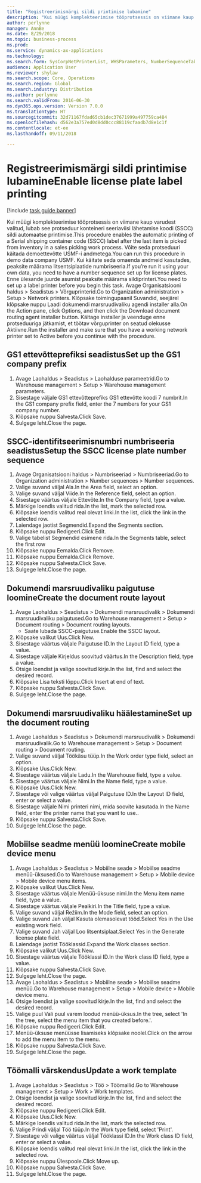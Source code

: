 ```yaml
--- 
title: "Registreerimismärgi sildi printimise lubamine"
description: "Kui müügi komplekteerimise tööprotsessis on viimane kaup varudest valitud, lubab see protseduur konteineri seeriaviisi lähetamise koodi (SSCC) sildi automaatse printimise."
author: perlynne
manager: AnnBe
ms.date: 8/29/2018
ms.topic: business-process
ms.prod: 
ms.service: dynamics-ax-applications
ms.technology: 
ms.search.form: SysCorpNetPrinterList, WHSParameters, NumberSequenceTableListPage, NumberSequenceDetails, WHSDocumentRoutingLayout, WHSDocumentRouting, WHSRFMenuItem, WHSRFMenu, WHSWorkTemplateTable
audience: Application User
ms.reviewer: shylaw
ms.search.scope: Core, Operations
ms.search.region: Global
ms.search.industry: Distribution
ms.author: perlynne
ms.search.validFrom: 2016-06-30
ms.dyn365.ops.version: Version 7.0.0
ms.translationtype: HT
ms.sourcegitcommit: 32d71167fdad65cb1dec37671999a497759ca484
ms.openlocfilehash: d562e3a757ed0d8dd0ccc88119cfaadb7d8e1c1f
ms.contentlocale: et-ee
ms.lasthandoff: 09/11/2018

---
```

# <a name="enable-license-plate-label-printing"></a><span data-ttu-id="f9cde-103">Registreerimismärgi sildi printimise lubamine</span><span class="sxs-lookup"><span data-stu-id="f9cde-103">Enable license plate label printing</span></span>

[!include [task guide banner](../../includes/task-guide-banner.md)]

<span data-ttu-id="f9cde-104">Kui müügi komplekteerimise tööprotsessis on viimane kaup varudest valitud, lubab see protseduur konteineri seeriaviisi lähetamise koodi (SSCC) sildi automaatse printimise.</span><span class="sxs-lookup"><span data-stu-id="f9cde-104">This procedure enables the automatic printing of a Serial shipping container code (SSCC) label after the last item is picked from inventory in a sales picking work process.</span></span> <span data-ttu-id="f9cde-105">Võite seda protseduuri käitada demoettevõtte USMF-i andmetega.</span><span class="sxs-lookup"><span data-stu-id="f9cde-105">You can run this procedure in demo data company USMF.</span></span> <span data-ttu-id="f9cde-106">Kui käitate seda omaenda andmeid kasutades, peaksite määrama litsentsiplaatide numbriseeria.</span><span class="sxs-lookup"><span data-stu-id="f9cde-106">If you’re run it using your own data, you need to have a number sequence set up for license plates.</span></span> <span data-ttu-id="f9cde-107">Enne ülesande juurde asumist peaksite määrama sildiprinteri.</span><span class="sxs-lookup"><span data-stu-id="f9cde-107">You need to set up a label printer before you begin this task.</span></span> <span data-ttu-id="f9cde-108">Avage Organisatsiooni haldus > Seadistus > Võrguprinterid.</span><span class="sxs-lookup"><span data-stu-id="f9cde-108">Go to Organization administration > Setup > Network printers.</span></span> <span data-ttu-id="f9cde-109">Klõpsake toimingupaanil Suvandid, seejärel klõpsake nuppu Laadi dokumendi marsruudivaliku agendi installer alla.</span><span class="sxs-lookup"><span data-stu-id="f9cde-109">On the Action pane, click Options, and then click the Download document routing agent installer button.</span></span> <span data-ttu-id="f9cde-110">Käitage installer ja veenduge enne protseduuriga jätkamist, et töötav võrguprinter on seatud olekusse Aktiivne.</span><span class="sxs-lookup"><span data-stu-id="f9cde-110">Run the installer and make sure that you have a working network printer set to Active before you continue with the procedure.</span></span>


## <a name="set-up-the-gs1-company-prefix"></a><span data-ttu-id="f9cde-111">GS1 ettevõtteprefiksi seadistus</span><span class="sxs-lookup"><span data-stu-id="f9cde-111">Set up the GS1 company prefix</span></span>
1. <span data-ttu-id="f9cde-112">Avage Laohaldus > Seadistus > Laohalduse parameetrid.</span><span class="sxs-lookup"><span data-stu-id="f9cde-112">Go to Warehouse management > Setup > Warehouse management parameters.</span></span>
2. <span data-ttu-id="f9cde-113">Sisestage väljale GS1 ettevõtteprefiks GS1 ettevõtte koodi 7 numbrit.</span><span class="sxs-lookup"><span data-stu-id="f9cde-113">In the GS1 company prefix field, enter the 7 numbers for your GS1 company number.</span></span>
3. <span data-ttu-id="f9cde-114">Klõpsake nuppu Salvesta.</span><span class="sxs-lookup"><span data-stu-id="f9cde-114">Click Save.</span></span>
4. <span data-ttu-id="f9cde-115">Sulgege leht.</span><span class="sxs-lookup"><span data-stu-id="f9cde-115">Close the page.</span></span>

## <a name="setup-the-sscc-license-plate-number-sequence"></a><span data-ttu-id="f9cde-116">SSCC-identifitseerimisnumbri numbriseeria seadistus</span><span class="sxs-lookup"><span data-stu-id="f9cde-116">Setup the SSCC license plate number sequence</span></span>
1. <span data-ttu-id="f9cde-117">Avage Organisatsiooni haldus > Numbriseeriad > Numbriseeriad.</span><span class="sxs-lookup"><span data-stu-id="f9cde-117">Go to Organization administration > Number sequences > Number sequences.</span></span>
2. <span data-ttu-id="f9cde-118">Valige suvand väljal Ala.</span><span class="sxs-lookup"><span data-stu-id="f9cde-118">In the Area field, select an option.</span></span>
3. <span data-ttu-id="f9cde-119">Valige suvand väljal Viide.</span><span class="sxs-lookup"><span data-stu-id="f9cde-119">In the Reference field, select an option.</span></span>
4. <span data-ttu-id="f9cde-120">Sisestage väärtus väljale Ettevõte.</span><span class="sxs-lookup"><span data-stu-id="f9cde-120">In the Company field, type a value.</span></span>
5. <span data-ttu-id="f9cde-121">Märkige loendis valitud rida.</span><span class="sxs-lookup"><span data-stu-id="f9cde-121">In the list, mark the selected row.</span></span>
6. <span data-ttu-id="f9cde-122">Klõpsake loendis valitud real olevat linki.</span><span class="sxs-lookup"><span data-stu-id="f9cde-122">In the list, click the link in the selected row.</span></span>
7. <span data-ttu-id="f9cde-123">Laiendage jaotist Segmendid.</span><span class="sxs-lookup"><span data-stu-id="f9cde-123">Expand the Segments section.</span></span>
8. <span data-ttu-id="f9cde-124">Klõpsake nuppu Redigeeri.</span><span class="sxs-lookup"><span data-stu-id="f9cde-124">Click Edit.</span></span>
9. <span data-ttu-id="f9cde-125">Valige tabelist Segmendid esimene rida.</span><span class="sxs-lookup"><span data-stu-id="f9cde-125">In the Segments table, select the first row</span></span>
10. <span data-ttu-id="f9cde-126">Klõpsake nuppu Eemalda.</span><span class="sxs-lookup"><span data-stu-id="f9cde-126">Click Remove.</span></span>
11. <span data-ttu-id="f9cde-127">Klõpsake nuppu Eemalda.</span><span class="sxs-lookup"><span data-stu-id="f9cde-127">Click Remove.</span></span>
12. <span data-ttu-id="f9cde-128">Klõpsake nuppu Salvesta.</span><span class="sxs-lookup"><span data-stu-id="f9cde-128">Click Save.</span></span>
13. <span data-ttu-id="f9cde-129">Sulgege leht.</span><span class="sxs-lookup"><span data-stu-id="f9cde-129">Close the page.</span></span>

## <a name="create-the-document-route-layout"></a><span data-ttu-id="f9cde-130">Dokumendi marsruudivaliku paigutuse loomine</span><span class="sxs-lookup"><span data-stu-id="f9cde-130">Create the document route layout</span></span>
1. <span data-ttu-id="f9cde-131">Avage Laohaldus > Seadistus > Dokumendi marsruudivalik > Dokumendi marsruudivaliku paigutused.</span><span class="sxs-lookup"><span data-stu-id="f9cde-131">Go to Warehouse management > Setup > Document routing > Document routing layouts.</span></span>
    * <span data-ttu-id="f9cde-132">Saate lubada SSCC-paigutuse.</span><span class="sxs-lookup"><span data-stu-id="f9cde-132">Enable the SSCC layout.</span></span>  
2. <span data-ttu-id="f9cde-133">Klõpsake valikut Uus.</span><span class="sxs-lookup"><span data-stu-id="f9cde-133">Click New.</span></span>
3. <span data-ttu-id="f9cde-134">Sisestage väärtus väljale Paigutuse ID.</span><span class="sxs-lookup"><span data-stu-id="f9cde-134">In the Layout ID field, type a value.</span></span>
4. <span data-ttu-id="f9cde-135">Sisestage väljale Kirjeldus soovitud väärtus.</span><span class="sxs-lookup"><span data-stu-id="f9cde-135">In the Description field, type a value.</span></span>
5. <span data-ttu-id="f9cde-136">Otsige loendist ja valige soovitud kirje.</span><span class="sxs-lookup"><span data-stu-id="f9cde-136">In the list, find and select the desired record.</span></span>
6. <span data-ttu-id="f9cde-137">Klõpsake Lisa teksti lõppu.</span><span class="sxs-lookup"><span data-stu-id="f9cde-137">Click Insert at end of text.</span></span>
7. <span data-ttu-id="f9cde-138">Klõpsake nuppu Salvesta.</span><span class="sxs-lookup"><span data-stu-id="f9cde-138">Click Save.</span></span>
8. <span data-ttu-id="f9cde-139">Sulgege leht.</span><span class="sxs-lookup"><span data-stu-id="f9cde-139">Close the page.</span></span>

## <a name="set-up-the-document-routing"></a><span data-ttu-id="f9cde-140">Dokumendi marsruudivaliku häälestamine</span><span class="sxs-lookup"><span data-stu-id="f9cde-140">Set up the document routing</span></span>
1. <span data-ttu-id="f9cde-141">Avage Laohaldus > Seadistus > Dokumendi marsruudivalik > Dokumendi marsruudivalik.</span><span class="sxs-lookup"><span data-stu-id="f9cde-141">Go to Warehouse management > Setup > Document routing > Document routing.</span></span>
2. <span data-ttu-id="f9cde-142">Valige suvand väljal Töökäsu tüüp.</span><span class="sxs-lookup"><span data-stu-id="f9cde-142">In the Work order type field, select an option.</span></span>
3. <span data-ttu-id="f9cde-143">Klõpsake Uus.</span><span class="sxs-lookup"><span data-stu-id="f9cde-143">Click New.</span></span>
4. <span data-ttu-id="f9cde-144">Sisestage väärtus väljale Ladu.</span><span class="sxs-lookup"><span data-stu-id="f9cde-144">In the Warehouse field, type a value.</span></span>
5. <span data-ttu-id="f9cde-145">Sisestage väärtus väljale Nimi.</span><span class="sxs-lookup"><span data-stu-id="f9cde-145">In the Name field, type a value.</span></span>
6. <span data-ttu-id="f9cde-146">Klõpsake Uus.</span><span class="sxs-lookup"><span data-stu-id="f9cde-146">Click New.</span></span>
7. <span data-ttu-id="f9cde-147">Sisestage või valige väärtus väljal Paigutuse ID.</span><span class="sxs-lookup"><span data-stu-id="f9cde-147">In the Layout ID field, enter or select a value.</span></span>
8. <span data-ttu-id="f9cde-148">Sisestage väljale Nimi printeri nimi, mida soovite kasutada.</span><span class="sxs-lookup"><span data-stu-id="f9cde-148">In the Name field, enter the printer name that you want to use..</span></span>
9. <span data-ttu-id="f9cde-149">Klõpsake nuppu Salvesta.</span><span class="sxs-lookup"><span data-stu-id="f9cde-149">Click Save.</span></span>
10. <span data-ttu-id="f9cde-150">Sulgege leht.</span><span class="sxs-lookup"><span data-stu-id="f9cde-150">Close the page.</span></span>

## <a name="create-mobile-device-menu"></a><span data-ttu-id="f9cde-151">Mobiilse seadme menüü loomine</span><span class="sxs-lookup"><span data-stu-id="f9cde-151">Create mobile device menu</span></span>
1. <span data-ttu-id="f9cde-152">Avage Laohaldus > Seadistus > Mobiilne seade > Mobiilse seadme menüü-üksused.</span><span class="sxs-lookup"><span data-stu-id="f9cde-152">Go to Warehouse management > Setup > Mobile device > Mobile device menu items.</span></span>
2. <span data-ttu-id="f9cde-153">Klõpsake valikut Uus.</span><span class="sxs-lookup"><span data-stu-id="f9cde-153">Click New.</span></span>
3. <span data-ttu-id="f9cde-154">Sisestage väärtus väljale Menüü-üksuse nimi.</span><span class="sxs-lookup"><span data-stu-id="f9cde-154">In the Menu item name field, type a value.</span></span>
4. <span data-ttu-id="f9cde-155">Sisestage väärtus väljale Pealkiri.</span><span class="sxs-lookup"><span data-stu-id="f9cde-155">In the Title field, type a value.</span></span>
5. <span data-ttu-id="f9cde-156">Valige suvand väljal Režiim.</span><span class="sxs-lookup"><span data-stu-id="f9cde-156">In the Mode field, select an option.</span></span>
6. <span data-ttu-id="f9cde-157">Valige suvand Jah väljal Kasuta olemasolevat tööd.</span><span class="sxs-lookup"><span data-stu-id="f9cde-157">Select Yes in the Use existing work field.</span></span>
7. <span data-ttu-id="f9cde-158">Valige suvand Jah väljal Loo litsentsiplaat.</span><span class="sxs-lookup"><span data-stu-id="f9cde-158">Select Yes in the Generate license plate field.</span></span>
8. <span data-ttu-id="f9cde-159">Laiendage jaotist Tööklassid.</span><span class="sxs-lookup"><span data-stu-id="f9cde-159">Expand the Work classes section.</span></span>
9. <span data-ttu-id="f9cde-160">Klõpsake valikut Uus.</span><span class="sxs-lookup"><span data-stu-id="f9cde-160">Click New.</span></span>
10. <span data-ttu-id="f9cde-161">Sisestage väärtus väljale Tööklassi ID.</span><span class="sxs-lookup"><span data-stu-id="f9cde-161">In the Work class ID field, type a value.</span></span>
11. <span data-ttu-id="f9cde-162">Klõpsake nuppu Salvesta.</span><span class="sxs-lookup"><span data-stu-id="f9cde-162">Click Save.</span></span>
12. <span data-ttu-id="f9cde-163">Sulgege leht.</span><span class="sxs-lookup"><span data-stu-id="f9cde-163">Close the page.</span></span>
13. <span data-ttu-id="f9cde-164">Avage Laohaldus > Seadistus > Mobiilne seade > Mobiilse seadme menüü.</span><span class="sxs-lookup"><span data-stu-id="f9cde-164">Go to Warehouse management > Setup > Mobile device > Mobile device menu.</span></span>
14. <span data-ttu-id="f9cde-165">Otsige loendist ja valige soovitud kirje.</span><span class="sxs-lookup"><span data-stu-id="f9cde-165">In the list, find and select the desired record.</span></span>
15. <span data-ttu-id="f9cde-166">Valige puul Vali puul varem loodud menüü-üksus.</span><span class="sxs-lookup"><span data-stu-id="f9cde-166">In the tree, select 'In the tree, select the menu item that you created before.'.</span></span>
16. <span data-ttu-id="f9cde-167">Klõpsake nuppu Redigeeri.</span><span class="sxs-lookup"><span data-stu-id="f9cde-167">Click Edit.</span></span>
17. <span data-ttu-id="f9cde-168">Menüü-üksuse menüüsse lisamiseks klõpsake noolel.</span><span class="sxs-lookup"><span data-stu-id="f9cde-168">Click on the arrow to add the menu item to the menu.</span></span>
18. <span data-ttu-id="f9cde-169">Klõpsake nuppu Salvesta.</span><span class="sxs-lookup"><span data-stu-id="f9cde-169">Click Save.</span></span>
19. <span data-ttu-id="f9cde-170">Sulgege leht.</span><span class="sxs-lookup"><span data-stu-id="f9cde-170">Close the page.</span></span>

## <a name="update-a-work-template"></a><span data-ttu-id="f9cde-171">Töömalli värskendus</span><span class="sxs-lookup"><span data-stu-id="f9cde-171">Update a work template</span></span>
1. <span data-ttu-id="f9cde-172">Avage Laohaldus > Seadistus > Töö > Töömallid.</span><span class="sxs-lookup"><span data-stu-id="f9cde-172">Go to Warehouse management > Setup > Work > Work templates.</span></span>
2. <span data-ttu-id="f9cde-173">Otsige loendist ja valige soovitud kirje.</span><span class="sxs-lookup"><span data-stu-id="f9cde-173">In the list, find and select the desired record.</span></span>
3. <span data-ttu-id="f9cde-174">Klõpsake nuppu Redigeeri.</span><span class="sxs-lookup"><span data-stu-id="f9cde-174">Click Edit.</span></span>
4. <span data-ttu-id="f9cde-175">Klõpsake Uus.</span><span class="sxs-lookup"><span data-stu-id="f9cde-175">Click New.</span></span>
5. <span data-ttu-id="f9cde-176">Märkige loendis valitud rida.</span><span class="sxs-lookup"><span data-stu-id="f9cde-176">In the list, mark the selected row.</span></span>
6. <span data-ttu-id="f9cde-177">Valige Prindi väljal Töö tüüp.</span><span class="sxs-lookup"><span data-stu-id="f9cde-177">In the Work type field, select 'Print'.</span></span>
7. <span data-ttu-id="f9cde-178">Sisestage või valige väärtus väljal Tööklassi ID.</span><span class="sxs-lookup"><span data-stu-id="f9cde-178">In the Work class ID field, enter or select a value.</span></span>
8. <span data-ttu-id="f9cde-179">Klõpsake loendis valitud real olevat linki.</span><span class="sxs-lookup"><span data-stu-id="f9cde-179">In the list, click the link in the selected row.</span></span>
9. <span data-ttu-id="f9cde-180">Klõpsake nuppu Ülespoole.</span><span class="sxs-lookup"><span data-stu-id="f9cde-180">Click Move up.</span></span>
10. <span data-ttu-id="f9cde-181">Klõpsake nuppu Salvesta.</span><span class="sxs-lookup"><span data-stu-id="f9cde-181">Click Save.</span></span>
11. <span data-ttu-id="f9cde-182">Sulgege leht.</span><span class="sxs-lookup"><span data-stu-id="f9cde-182">Close the page.</span></span>


